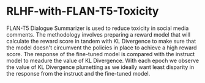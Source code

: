 # RLHF-with-FLAN-T5-Toxicity

FLAN-T5 Dialogue Summarizer is used to reduce toxicity in social media comments. The methodology involves preparing a reward model that will calculate the reward score in tandem with KL Divergence to make sure that the model doesn't circumvent the policies in place to achieve a high reward score. The response of the fine-tuned model is compared with the instruct model to meadure the value of KL Divergence. With each epoch we observe the value of KL Divergence plumetting as we ideally want least disparity in the response from the instruct and the fine-tuned model.
